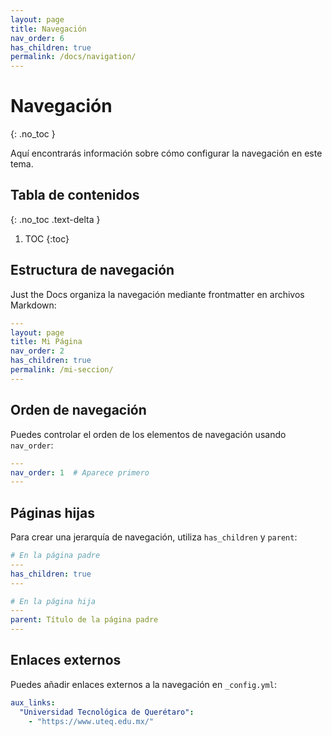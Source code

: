 ```yaml
---
layout: page
title: Navegación
nav_order: 6
has_children: true
permalink: /docs/navigation/
---
```


# Navegación
{: .no_toc }

Aquí encontrarás información sobre cómo configurar la navegación en este tema.

## Tabla de contenidos
{: .no_toc .text-delta }

1. TOC
{:toc}

## Estructura de navegación

Just the Docs organiza la navegación mediante frontmatter en archivos Markdown:

```yaml
---
layout: page
title: Mi Página
nav_order: 2
has_children: true
permalink: /mi-seccion/
---
```

## Orden de navegación

Puedes controlar el orden de los elementos de navegación usando `nav_order`:

```yaml
---
nav_order: 1  # Aparece primero
---
```

## Páginas hijas

Para crear una jerarquía de navegación, utiliza `has_children` y `parent`:

```yaml
# En la página padre
---
has_children: true
---

# En la página hija
---
parent: Título de la página padre
---
```

## Enlaces externos

Puedes añadir enlaces externos a la navegación en `_config.yml`:

```yaml
aux_links:
  "Universidad Tecnológica de Querétaro":
    - "https://www.uteq.edu.mx/"
``` 